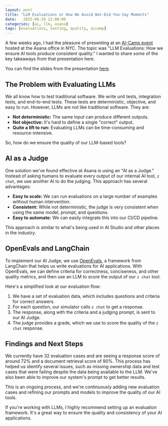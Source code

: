 ```yaml
---
layout: post
title: "LLM Evaluations or How We Avoid Wat-Did-You-Say Moments"
date:   2025-08-29 12:00:00
categories: [ai, llm, asana]
tags: [evaluations, testing, quality, aicamp]
---
```


A few weeks ago, I had the pleasure of presenting at an [AI-Camp event](https://www.aicamp.ai/event/eventdetails/W2025062614) hosted at the Asana office in NYC. The topic was "LLM Evaluations: How we ensure AI tools produce consistent quality." I wanted to share some of the key takeaways from that presentation here.

You can find the slides from the presentation [here](/assets/llm-pres.pdf).

## The Problem with Evaluating LLMs

We all know how to test traditional software. We write unit tests, integration tests, and end-to-end tests. These tests are deterministic, objective, and easy to run. However, LLMs are not like traditional software. They are:

*   **Not deterministic:** The same input can produce different outputs.
*   **Not objective:** It's hard to define a single "correct" output.
*   **Quite a lift to run:** Evaluating LLMs can be time-consuming and resource-intensive.

So, how do we ensure the quality of our LLM-based tools?

## AI as a Judge

One solution we've found effective at Asana is using an "AI as a Judge." Instead of asking humans to evaluate every output of our internal AI tool, `z chat`, we use another AI to do the judging. This approach has several advantages:

*   **Easy to scale:** We can run evaluations on a large number of examples without human intervention.
*   **Consistent:** While not deterministic, the judge is very consistent when using the same model, prompt, and questions.
*   **Easy to automate:** We can easily integrate this into our CI/CD pipeline.

This approach is similar to what's being used in AI Studio and other places in the industry.

## OpenEvals and LangChain

To implement our AI Judge, we use [OpenEvals](https://github.com/langchain-ai/openevals), a framework from LangChain that helps us write evaluations for AI applications. With OpenEvals, we can define criteria for correctness, conciseness, and other quality metrics, and then use an LLM to score the output of our `z chat` tool.

Here's a simplified look at our evaluation flow:
1.  We have a set of evaluation data, which includes questions and criteria for correct answers.
2.  For each question, our simulator calls `z chat` to get a response.
3.  The response, along with the criteria and a judging prompt, is sent to our AI Judge.
4.  The judge provides a grade, which we use to score the quality of the `z chat` response.

## Findings and Next Steps

We currently have 32 evaluation cases and are seeing a response score of around 72% and a document retrieval score of 90%. This process has helped us identify several issues, such as missing ownership data and test cases that were failing despite the data being available to the LLM. We've also been able to improve our system's prompt to get better results.

This is an ongoing process, and we're continuously adding new evaluation cases and refining our prompts and models to improve the quality of our AI tools.

If you're working with LLMs, I highly recommend setting up an evaluation framework. It's a great way to ensure the quality and consistency of your AI applications.

